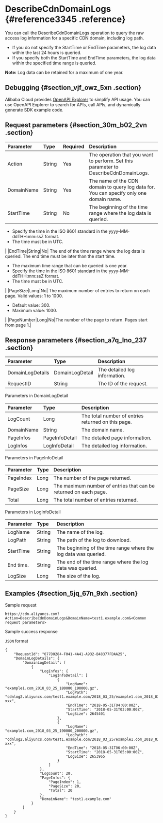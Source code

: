 # DescribeCdnDomainLogs {#reference3345 .reference}

You can call the DescribeCdnDomainLogs operation to query the raw access log information for a specific CDN domain, including log path.

-   If you do not specify the StartTime or EndTime parameters, the log data within the last 24 hours is queried.
-   If you specify both the StartTime and EndTime parameters, the log data within the specified time range is queried.

**Note:** Log data can be retained for a maximum of one year.

## Debugging {#section_vjf_owz_5xn .section}

Alibaba Cloud provides [OpenAPI Explorer](https://api.aliyun.com/#/?product=Cdn&api=DescribeCdnDomainLogs) to simplify API usage. You can use OpenAPI Explorer to search for APIs, call APIs, and dynamically generate SDK example code.

## Request parameters {#section_30m_b02_2vn .section}

|Parameter|Type|Required|Description|
|:--------|:---|:-------|:----------|
|Action|String |Yes|The operation that you want to perform. Set this parameter to DescribeCdnDomainLogs.|
|DomainName|String|Yes|The name of the CDN domain to query log data for. You can specify only one domain name.|
|StartTime|String|No| The beginning of the time range where the log data is queried.

 -   Specify the time in the ISO 8601 standard in the yyyy-MM-ddTHH:mm:ssZ format.
-   The time must be in UTC.

 |
|EndTime|String|No| The end of the time range where the log data is queried. The end time must be later than the start time.

 -   The maximum time range that can be queried is one year.
-   Specify the time in the ISO 8601 standard in the yyyy-MM-ddTHH:mm:ssZ format.
-   The time must be in UTC.

 |
|PageSize|Long|No| The maximum number of entries to return on each page. Valid values: 1 to 1000.

 -   Default value: 300.
-   Maximum value: 1000.

 |
|PageNumber|Long|No|The number of the page to return. Pages start from page 1.|

## Response parameters {#section_a7q_lno_237 .section}

|Parameter|Type|Description|
|:--------|:---|:----------|
|DomainLogDetails|DomainLogDetail|The detailed log information.|
|RequestID|String|The ID of the request.|

Parameters in DomainLogDetail

|Parameter|Type|Description|
|:--------|:---|:----------|
|LogCount|Long|The total number of entries returned on this page.|
|DomainName|String|The domain name.|
|PageInfos|PageInfoDetail|The detailed page information.|
|LogInfos|LogInfoDetail|The detailed log information.|

Parameters in PageInfoDetail

|Parameter|Type|Description|
|:--------|:---|:----------|
|PageIndex|Long|The number of the page returned.|
|PageSize|Long|The maximum number of entries that can be returned on each page.|
|Total|Long|The total number of entries returned.|

Parameters in LogInfoDetail

|Parameter|Type|Description|
|:--------|:---|:----------|
|LogName|String |The name of the log.|
|LogPath|String|The path of the log to download.|
|StartTime|String|The beginning of the time range where the log data was queried.|
|End time.|String|The end of the time range where the log data was queried.|
|LogSize|Long|The size of the log.|

## Examples {#section_5jq_67n_9xh .section}

Sample request

``` {#codeblock_2qf_jfp_98b}
https://cdn.aliyuncs.com?Action=DescribeCdnDomainLogs&DomainName=test1.example.com&<Common request parameters>
```

Sample success response

`JSON` format

``` {#codeblock_1wo_yk3_5jz}
{
    "RequestId": "077D0284-F041-4A41-A932-B48377FDAA25",
    "DomainLogDetails": {
        "DomainLogDetail": [
            {
                "LogInfos": {
                    "LogInfoDetail": [
                        {
                            "LogName": "example1.com_2018_03_25_180000_190000.gz",
                            "LogPath": "cdnlog2.aliyuncs.com/test1.example.com/2018_03_25/example1.com_2018_03_25_180000_190000.gz? xxx",
                            "EndTime": "2018-05-31T04:00:00Z",
                            "StartTime": "2018-05-31T03:00:00Z",
                            "LogSize": 2645401
                        },
                        {
                            "LogName": "example1.com_2018_03_25_190000_200000.gz",
                            "LogPath": "cdnlog2.aliyuncs.com/test1.example.com/2018_03_25/example1.com_2018_03_25_190000_200000.gz? xxx",
                            "EndTime": "2018-05-31T06:00:00Z",
                            "StartTime": "2018-05-31T05:00:00Z",
                            "LogSize": 2653965
                        }
                    ]
                },
                "LogCount": 20,
                "PageInfos": {
                    "PageIndex": 1,
                    "PageSize": 20,
                    "Total": 20
                },
                "DomainName": "test1.example.com"
            }
        ]
    }
}
```

